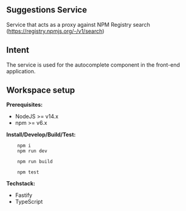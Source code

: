 ## Suggestions Service

Service that acts as a proxy against NPM Registry search (https://registry.npmjs.org/-/v1/search)

## Intent

The service is used for the autocomplete component in the front-end application.

## Workspace setup

**Prerequisites:**

- NodeJS >= v14.x
- npm >= v6.x

**Install/Develop/Build/Test:**

```
    npm i
    npm run dev
```

```
    npm run build
```

```
    npm test
```

**Techstack:**

- Fastify
- TypeScript
